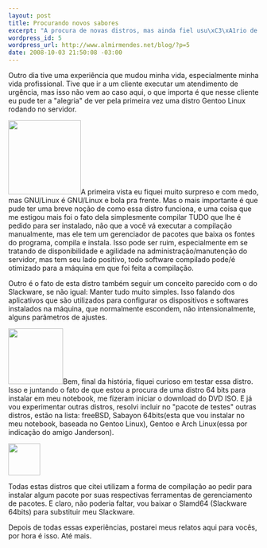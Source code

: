```yaml
--- 
layout: post
title: Procurando novos sabores
excerpt: "A procura de novas distros, mas ainda fiel usu\xC3\xA1rio de Slackware"
wordpress_id: 5
wordpress_url: http://www.almirmendes.net/blog/?p=5
date: 2008-10-03 21:50:08 -03:00
---
```

Outro dia tive uma experiência que mudou minha vida, especialmente minha vida profissional. Tive que ir a um cliente executar um atendimento de urgência, mas isso não vem ao caso aqui, o que importa é que nesse cliente eu pude ter a "alegria" de ver pela primeira vez uma distro Gentoo Linux rodando no servidor.

<img class="alignleft" title="Gentoo Linux" src="http://omega.cs.iit.edu/images/gentoo.jpg" alt="" width="146" height="149" />A primeira vista eu fiquei muito surpreso e com medo, mas GNU/Linux é GNU/Linux e bola pra frente. Mas o mais importante é que pude ter uma breve noção de como essa distro funciona, e uma coisa que me estigou mais foi o fato dela simplesmente compilar TUDO que lhe é pedido para ser instalado, não que a você vá executar a compilação manualmente, mas ele tem um gerenciador de pacotes que baixa os fontes do programa, compila e instala. Isso pode ser ruim, especialmente em se tratando de disponibilidade e agilidade na administração/manutenção do servidor, mas tem seu lado positivo, todo software compilado pode/é otimizado para a máquina em que foi feita a compilação.

Outro é o fato de esta distro também seguir um conceito parecido com o do Slackware, se não igual: Manter tudo muito simples. Isso falando dos aplicativos que são utilizados para configurar os dispositivos e softwares instalados na máquina, que normalmente escondem, não intensionalmente, alguns parâmetros de ajustes.

<img class="alignleft" title="Slackware/Slamd64" src="http://winsucks.org/php/images/news/Distro-Slackware-logo.png" alt="" width="110" height="112" />Bem, final da história, fiquei curioso em testar essa distro. Isso e juntando o fato de que estou a procura de uma distro 64 bits para instalar em meu notebook, me fizeram iniciar o download do DVD ISO. E já vou experimentar outras distros, resolvi incluir no "pacote de testes" outras distros, estão na lista: freeBSD, Sabayon 64bits(esta que vou instalar no meu notebook, baseada no Gentoo Linux), Gentoo e Arch Linux(essa por indicação do amigo Janderson).

<img class="alignright" title="Sabayon Linux" src="http://bits.ohloh.net/attachments/4208/sabayon-logo-only-square_med.png" alt="" width="64" height="64" />

Todas estas distros que citei utilizam a forma de compilação ao pedir para instalar algum pacote por suas respectivas ferramentas de gerenciamento de pacotes. E claro, não poderia faltar, vou baixar o Slamd64 (Slackware 64bits) para substituir meu Slackware.

Depois de todas essas experiências, postarei meus relatos aqui para vocês, por hora é isso. Até mais.
